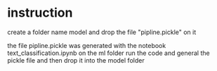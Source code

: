 # instruction 

create a folder name model
and drop the file "pipline.pickle" on it 
 
the file pipline.pickle was generated with the notebook text_classification.ipynb on the ml folder
run the code and general the pickle file 
and then drop it into the model folder 
